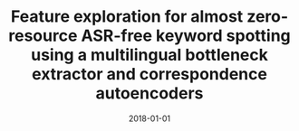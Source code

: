 ---
title: "Feature exploration for almost zero-resource ASR-free keyword spotting using a multilingual bottleneck extractor and correspondence autoencoders"
collection: publications
permalink: /publication/2018-feature-exploration-for-almost-zeroresource
date: 2018-01-01
venue: 'arXiv:1811.08284'
paperurl: 'https://arxiv.org/pdf/1811.08284'
citation: 'Raghav Menon, Herman Kamper, Ewald van der Westhuizen, John Quinn, Thomas Niesler'
---